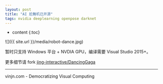 ```yaml
---
layout: post
title: "AI 尬舞机已开源"
tags: nvidia deeplearning openpose darknet
---
```


* content
{:toc}

![]({{ site.url }}/media/robot-dance.jpg)

暂时只支持 Windows 平台 + NVDIA GPU，编译需要 Visual Studio 2015+。

更多细节请 fork [jing-interactive/DancingGaga](https://github.com/jing-interactive/DancingGaga)

----
vinjn.com - Democratizing Visual Computing
